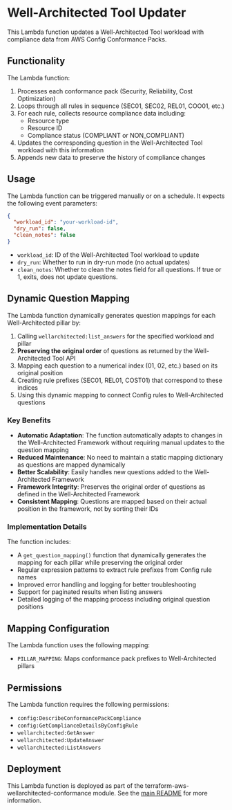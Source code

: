 # Well-Architected Tool Updater

This Lambda function updates a Well-Architected Tool workload with compliance data from AWS Config Conformance Packs.

## Functionality

The Lambda function:

1. Processes each conformance pack (Security, Reliability, Cost Optimization)
2. Loops through all rules in sequence (SEC01, SEC02, REL01, COO01, etc.)
3. For each rule, collects resource compliance data including:
   - Resource type
   - Resource ID
   - Compliance status (COMPLIANT or NON_COMPLIANT)
4. Updates the corresponding question in the Well-Architected Tool workload with this information
5. Appends new data to preserve the history of compliance changes

## Usage

The Lambda function can be triggered manually or on a schedule. It expects the following event parameters:

```json
{
  "workload_id": "your-workload-id",
  "dry_run": false,
  "clean_notes": false
}
```

- `workload_id`: ID of the Well-Architected Tool workload to update
- `dry_run`: Whether to run in dry-run mode (no actual updates)
- `clean_notes`: Whether to clean the notes field for all questions. If true or 1, exits, does not update questions.

## Dynamic Question Mapping

The Lambda function dynamically generates question mappings for each Well-Architected pillar by:

1. Calling `wellarchitected:list_answers` for the specified workload and pillar
2. **Preserving the original order** of questions as returned by the Well-Architected Tool API
3. Mapping each question to a numerical index (01, 02, etc.) based on its original position
4. Creating rule prefixes (SEC01, REL01, COST01) that correspond to these indices
5. Using this dynamic mapping to connect Config rules to Well-Architected questions

### Key Benefits

- **Automatic Adaptation**: The function automatically adapts to changes in the Well-Architected Framework without requiring manual updates to the question mapping
- **Reduced Maintenance**: No need to maintain a static mapping dictionary as questions are mapped dynamically
- **Better Scalability**: Easily handles new questions added to the Well-Architected Framework
- **Framework Integrity**: Preserves the original order of questions as defined in the Well-Architected Framework
- **Consistent Mapping**: Questions are mapped based on their actual position in the framework, not by sorting their IDs

### Implementation Details

The function includes:

- A `get_question_mapping()` function that dynamically generates the mapping for each pillar while preserving the original order
- Regular expression patterns to extract rule prefixes from Config rule names
- Improved error handling and logging for better troubleshooting
- Support for paginated results when listing answers
- Detailed logging of the mapping process including original question positions

## Mapping Configuration

The Lambda function uses the following mapping:

- `PILLAR_MAPPING`: Maps conformance pack prefixes to Well-Architected pillars

## Permissions

The Lambda function requires the following permissions:

- `config:DescribeConformancePackCompliance`
- `config:GetComplianceDetailsByConfigRule`
- `wellarchitected:GetAnswer`
- `wellarchitected:UpdateAnswer`
- `wellarchitected:ListAnswers`

## Deployment

This Lambda function is deployed as part of the terraform-aws-wellarchitected-conformance module. See the [main README](../../README.md) for more information.
